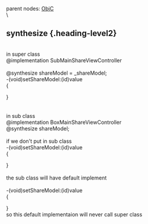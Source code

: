 parent nodes: [ObjC](ObjC.html)\
\

synthesize {.heading-level2}
----------

\
 in super class\
 @implementation SubMainShareViewController\
 \
 @synthesize shareModel = \_shareModel;\
 -(void)setShareModel:(id)value\
 {

}\
 \
 \
 in sub class\
 @implementation BoxMainShareViewController\
 @synthesize shareModel;\
 \
 if we don't put in sub class\
 -(void)setShareModel:(id)value\
 {

}\
 \
 the sub class will have default implement\
 \
 -(void)setShareModel:(id)value\
 {

}\
 so this default implementaion will never call super class

